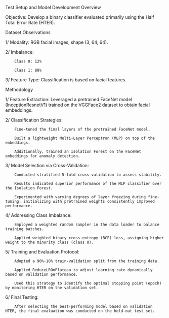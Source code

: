 Test Setup and Model Development Overview

Objective:
Develop a binary classifier evaluated primarily using the Half Total Error Rate (HTER).

Dataset Observations

1/    Modality: RGB facial images, shape (3, 64, 64).

2/    Imbalance:

        Class 0: 12%

        Class 1: 88%

3/    Feature Type: Classification is based on facial features.

Methodology

1/    Feature Extraction:
      Leveraged a pretrained FaceNet model (InceptionResnetV1) trained on the VGGFace2 dataset to obtain facial embeddings.

2/    Classification Strategies:

        Fine-tuned the final layers of the pretrained FaceNet model.

        Built a lightweight Multi-Layer Perceptron (MLP) on top of the embeddings.

        Additionally, trained an Isolation Forest on the FaceNet embeddings for anomaly detection.

3/    Model Selection via Cross-Validation:

        Conducted stratified 5-fold cross-validation to assess stability.

        Results indicated superior performance of the MLP classifier over the Isolation Forest.

        Experimented with varying degrees of layer freezing during fine-tuning; initializing with pretrained weights consistently improved performance.

4/    Addressing Class Imbalance:

        Employed a weighted random sampler in the data loader to balance training batches.

        Applied weighted binary cross-entropy (BCE) loss, assigning higher weight to the minority class (class 0).

5/    Training and Evaluation Protocol:

        Adopted a 90%-10% train-validation split from the training data.

        Applied ReduceLROnPlateau to adjust learning rate dynamically based on validation performance.

        Used this strategy to identify the optimal stopping point (epoch) by monitoring HTER on the validation set.

6/    Final Testing:

        After selecting the best-performing model based on validation HTER, the final evaluation was conducted on the held-out test set.
